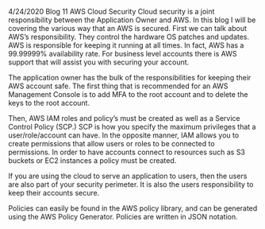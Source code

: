 4/24/2020 Blog 11
AWS Cloud Security
Cloud security is a joint responsibility between the Application Owner and AWS.  In this blog I will be covering the various way that an AWS is secured.
First we can talk about AWS’s responsibility. They control the hardware OS patches and updates. AWS is responsible for keeping it running at all times. In fact, AWS has a 99.99999% availability rate. For business level accounts there is AWS support that will assist you with securing your account.

The application owner has the bulk of the responsibilities for keeping their AWS account safe. The first thing that is recommended for an AWS Management Console is to add MFA to the root account and to delete the keys to the  root account.

Then, AWS IAM roles and policy’s must be created as well as a Service Control Policy (SCP.) SCP is how you specify the maximum privileges that a user/role/account can have. In the opposite manner, IAM allows you to create permissions that allow users or roles to be connected to permissions. In order to have accounts connect to resources such as S3 buckets or EC2 instances a policy must be created. 

If you are using the cloud to serve an application to users, then the users are also part of your security perimeter. It is also the users responsibility to keep their accounts secure.

Policies can easily be found in the AWS policy library, and can be generated using the AWS Policy Generator. Policies are written in JSON notation. 
